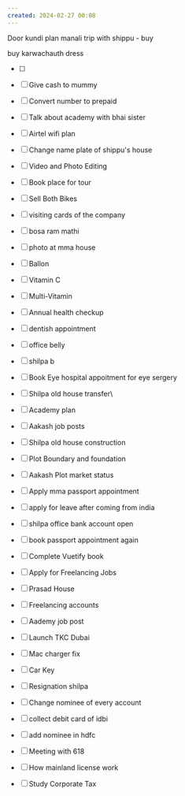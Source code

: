 ```yaml
---
created: 2024-02-27 00:08
---
```

Door kundi 
plan manali trip with shippu - buy 
	
buy karwachauth dress



- [ ] 
- [ ] Give cash to mummy
- [ ] Convert number to prepaid
- [ ] Talk about academy with bhai sister
- [ ] Airtel wifi plan
- [ ] Change name plate of shippu's house
- [ ] Video and Photo Editing
- [ ] Book place for tour
- [ ] Sell Both Bikes
- [ ] visiting cards of the company
- [ ] bosa ram mathi
- [ ] photo at mma house
- [ ] Ballon
- [ ] Vitamin C
- [ ] Multi-Vitamin
- [ ] Annual health checkup
- [ ] dentish appointment
- [ ] office belly
- [ ] shilpa b
- [ ] Book Eye hospital appoitment for eye sergery
- [ ] Shilpa old house transfer\
- [ ] Academy plan 
- [ ] Aakash job posts
- [ ] Shilpa old house construction
- [ ] Plot Boundary and foundation 
- [ ] Aakash Plot market status
- [ ] Apply mma passport appointment



- [ ] apply for leave after coming from india
- [ ] shilpa office bank account open
- [ ] book passport appointment again
- [ ] Complete Vuetify book
- [ ] Apply for Freelancing Jobs
- [ ] Prasad House 
- [ ] Freelancing accounts
- [ ] Aademy job post
- [ ] Launch TKC Dubai
- [ ] Mac charger fix
- [ ] Car Key 
- [ ] Resignation shilpa
- [ ] Change nominee of every account
- [ ] collect debit card of idbi
- [ ] add nominee in hdfc 
- [ ] Meeting with 618
- [ ] How mainland license work
- [ ] Study Corporate Tax